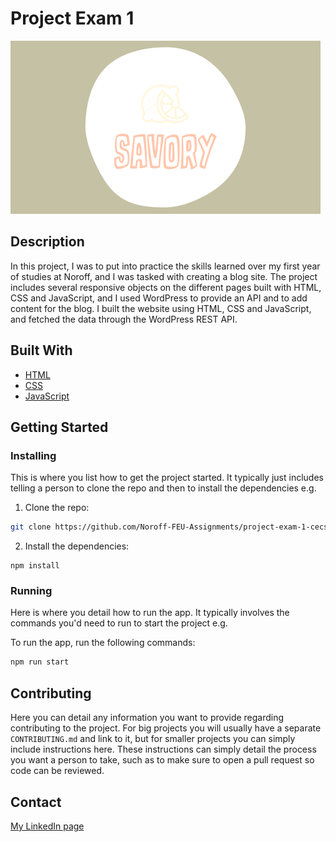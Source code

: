 # Project Exam 1

![image](/images/logo.png)

## Description

In this project, I was to put into practice the skills learned over my first year of studies at Noroff, and I was tasked with creating a blog site. The project includes several responsive objects on the different pages built with HTML, CSS and JavaScript, and I used WordPress to provide an API and to add content for the blog. I built the website using HTML, CSS and JavaScript, and fetched the data through the WordPress REST API.

## Built With

- [HTML](https://html.com/)
- [CSS](https://www.w3schools.com/css/)
- [JavaScript](https://www.javascript.com/)

## Getting Started

### Installing

This is where you list how to get the project started. It typically just includes telling a person to clone the repo and then to install the dependencies e.g.

1. Clone the repo:

```bash
git clone https://github.com/Noroff-FEU-Assignments/project-exam-1-cecsun.git
```

2. Install the dependencies:

```
npm install
```

### Running

Here is where you detail how to run the app. It typically involves the commands you'd need to run to start the project e.g.

To run the app, run the following commands:

```bash
npm run start
```

## Contributing

Here you can detail any information you want to provide regarding contributing to the project. For big projects you will usually have a separate `CONTRIBUTING.md` and link to it, but for smaller projects you can simply include instructions here. These instructions can simply detail the process you want a person to take, such as to make sure to open a pull request so code can be reviewed.

## Contact

[My LinkedIn page](https://www.linkedin.com/in/cecilie-sunde/)


